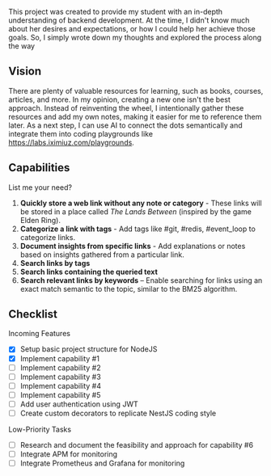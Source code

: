 This project was created to provide my student with an in-depth understanding of backend development. At the time, I didn't know much about her desires and expectations, or how I could help her achieve those goals. So, I simply wrote down my thoughts and explored the process along the way

## Vision

There are plenty of valuable resources for learning, such as books, courses, articles, and more. In my opinion, creating a new one isn't the best approach. Instead of reinventing the wheel, I intentionally gather these resources and add my own notes, making it easier for me to reference them later. As a next step, I can use AI to connect the dots semantically and integrate them into coding playgrounds like https://labs.iximiuz.com/playgrounds.

## Capabilities

List me your need?

1. **Quickly store a web link without any note or category** - These links will be stored in a place called _The Lands Between_ (inspired by the game Elden Ring).
2. **Categorize a link with tags** - Add tags like #git, #redis, #event_loop to categorize links.
3. **Document insights from specific links** - Add explanations or notes based on insights gathered from a particular link.
4. **Search links by tags**
5. **Search links containing the queried text**
6. **Search relevant links by keywords** – Enable searching for links using an exact match semantic to the topic, similar to the BM25 algorithm.

## Checklist

Incoming Features
- [x] Setup basic project structure for NodeJS
- [x] Implement capability #1
- [ ] Implement capability #2
- [ ] Implement capability #3
- [ ] Implement capability #4
- [ ] Implement capability #5
- [ ] Add user authentication using JWT
- [ ] Create custom decorators to replicate NestJS coding style

Low-Priority Tasks
- [ ] Research and document the feasibility and approach for capability #6
- [ ] Integrate APM for monitoring
- [ ] Integrate Prometheus and Grafana for monitoring
